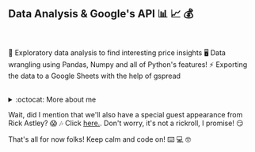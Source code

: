 ## <strong>Data Analysis & Google's API</strong> :bar_chart: :chart_with_upwards_trend: :moneybag:

<br/>

:rocket: Exploratory data analysis to find interesting price insights
🖥️ Data wrangling using Pandas, Numpy and all of Python's features!
:zap: Exporting the data to a Google Sheets with the help of gspread

<br/>

<details>
  <summary>:octocat: More about me</summary>
  <br/>
  Nothing important to be said. Just the data in the repo.
  <br/>
  <br/>
[<img align="left" alt="LinkedIn Félix" width="22px" src="https://cdn-icons-png.flaticon.com/512/174/174857.png"/>][linkedinfelix]
[<img align="left" alt="GitHub logo" width="22px" src="https://cdn-icons-png.flaticon.com/512/733/733553.png"/>][githubfelix]

  <br/>
</details>

Wait, did I mention that we'll also have a special guest appearance from Rick Astley? :scream: :notes: Click [here.](https://youtube.com/watch?v=dQw4w9WgXcQ). Don't worry, it's not a rickroll, I promise! :smirk:

That's all for now folks! Keep calm and code on! :keyboard: :computer: :nerd_face:
